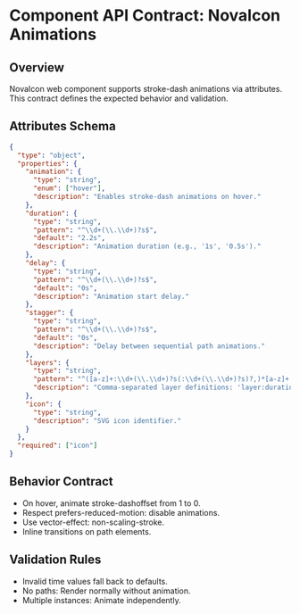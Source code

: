 # Component API Contract: NovaIcon Animations

## Overview
NovaIcon web component supports stroke-dash animations via attributes. This contract defines the expected behavior and validation.

## Attributes Schema

```json
{
  "type": "object",
  "properties": {
    "animation": {
      "type": "string",
      "enum": ["hover"],
      "description": "Enables stroke-dash animations on hover."
    },
    "duration": {
      "type": "string",
      "pattern": "^\\d+(\\.\\d+)?s$",
      "default": "2.2s",
      "description": "Animation duration (e.g., '1s', '0.5s')."
    },
    "delay": {
      "type": "string",
      "pattern": "^\\d+(\\.\\d+)?s$",
      "default": "0s",
      "description": "Animation start delay."
    },
    "stagger": {
      "type": "string",
      "pattern": "^\\d+(\\.\\d+)?s$",
      "default": "0s",
      "description": "Delay between sequential path animations."
    },
    "layers": {
      "type": "string",
      "pattern": "^([a-z]+:\\d+(\\.\\d+)?s(:\\d+(\\.\\d+)?s)?,)*[a-z]+:\\d+(\\.\\d+)?s(:\\d+(\\.\\d+)?s)?$",
      "description": "Comma-separated layer definitions: 'layer:duration:delay'."
    },
    "icon": {
      "type": "string",
      "description": "SVG icon identifier."
    }
  },
  "required": ["icon"]
}
```

## Behavior Contract
- On hover, animate stroke-dashoffset from 1 to 0.
- Respect prefers-reduced-motion: disable animations.
- Use vector-effect: non-scaling-stroke.
- Inline transitions on path elements.

## Validation Rules
- Invalid time values fall back to defaults.
- No paths: Render normally without animation.
- Multiple instances: Animate independently.